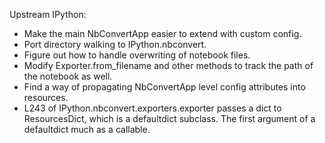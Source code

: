 Upstream IPython:

* Make the main NbConvertApp easier to extend with custom config.
* Port directory walking to IPython.nbconvert.
* Figure out how to handle overwriting of notebook files.
* Modify Exporter.from_filename and other methods to track the path of the notebook as well.
* Find a way of propagating NbConvertApp level config attributes into resources.
* L243 of IPython.nbconvert.exporters.exporter passes a dict to ResourcesDict, which
  is a defaultdict subclass. The first argument of a defaultdict much as a callable.